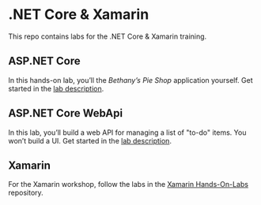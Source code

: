# .NET Core & Xamarin

This repo contains labs for the .NET Core & Xamarin training.

## ASP.NET Core

In this hands-on lab, you’ll the _Bethany’s Pie Shop_ application yourself. Get started in the [lab description](./dotnetcore/README.md).

## ASP.NET Core WebApi

In this lab, you’ll build a web API for managing a list of "to-do" items. You won’t build a UI. Get started in the [lab description](./webapi/README.md).

## Xamarin

For the Xamarin workshop, follow the labs in the [Xamarin Hands-On-Labs](https://github.com/XpiritBV/xamarin-hands-on-labs) repository.